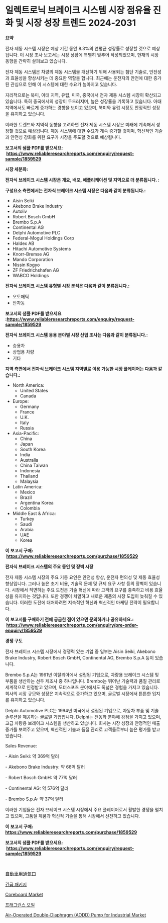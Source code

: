 <p><h1>일렉트로닉 브레이크 시스템 시장 점유율 진화 및 시장 성장 트렌드 2024-2031</h1></p><p><strong>요약</strong></p>
<p><p>전자 제동 시스템 시장은 예상 기간 동안 8.3%의 연평균 성장률로 성장할 것으로 예상됩니다. 이 시장 조사 보고서는 시장 상황에 특별히 맞추어 작성되었으며, 현재의 시장 동향을 간략히 살펴보고 있습니다. </p><p>전자 제동 시스템은 차량의 제동 시스템을 개선하기 위해 사용되는 첨단 기술로, 안전성과 효율성을 향상시키는 데 중요한 역할을 합니다. 최근에는 운전자의 안전에 대한 증가된 관심으로 인해 이 시스템에 대한 수요가 높아지고 있습니다. </p><p>지리적으로는 북미, 아태 지역, 유럽, 미국, 중국에서 전자 제동 시스템 시장이 확산되고 있습니다. 특히 중국에서의 성장이 두드러지며, 높은 성장률을 기록하고 있습니다. 아태 지역에서도 빠르게 증가하는 경향을 보이고 있으며, 북미와 유럽 시장도 안정적인 성장을 유지하고 있습니다. </p><p>이러한 트렌드와 지역적 동향을 고려하면 전자 제동 시스템 시장은 미래에 계속해서 성장할 것으로 예상됩니다. 제동 시스템에 대한 수요가 계속 증가할 것이며, 혁신적인 기술과 안전성 강화를 위한 요구가 시장을 주도할 것으로 예상됩니다.</p></p>
<p><strong>보고서의 샘플 PDF를 받으세요: &nbsp;<a href="https://www.reliableresearchreports.com/enquiry/request-sample/1859529">https://www.reliableresearchreports.com/enquiry/request-sample/1859529</a></strong></p>
<p><strong>시장 세분화:</strong></p>
<p><strong> 전자식 브레이크 시스템 시장은 개요, 배포, 애플리케이션 및 지역으로 더 분류됩니다. :</strong></p>
<p><strong>구성요소 측면에서는 전자식 브레이크 시스템 시장은 다음과 같이 분류됩니다.:</strong></p>
<p><ul><li>Aisin Seiki</li><li>Akebono Brake Industry</li><li>Autoliv</li><li>Robert Bosch GmbH</li><li>Brembo S.p.A</li><li>Continental AG</li><li>Delphi Automotive PLC</li><li>Federal-Mogul Holdings Corp</li><li>Haldex AB</li><li>Hitachi Automotive Systems</li><li>Knorr-Bremse AG</li><li>Mando Corporation</li><li>Nissin Kogyo</li><li>ZF Friedrichshafen AG</li><li>WABCO Holdings</li></ul></p>
<p><strong> 전자식 브레이크 시스템 유형별 시장 분석은 다음과 같이 분류됩니다.:</strong></p>
<p><ul><li>오토매틱</li><li>반자동</li></ul></p>
<p><strong>보고서의 샘플 PDF를 받으세요 :<a href="https://www.reliableresearchreports.com/enquiry/request-sample/1859529">https://www.reliableresearchreports.com/enquiry/request-sample/1859529</a></strong></p>
<p><strong> 전자식 브레이크 시스템 응용 분야별 시장 산업 조사는 다음과 같이 분류됩니다.:</strong></p>
<p><ul><li>승용차</li><li>상업용 차량</li><li>기타</li></ul></p>
<p><strong>지역 측면에서 전자식 브레이크 시스템 지역별로 이용 가능한 시장 플레이어는 다음과 같습니다.:</strong></p>
<p><ul>
    <li>
        North America:
        <ul>
            <li>United States</li>
            <li>Canada</li>
        </ul>
    </li>
    <li>
        Europe:
        <ul>
            <li>Germany</li>
            <li>France</li>
            <li>U.K.</li>
            <li>Italy</li>
            <li>Russia</li>
        </ul>
    </li>
    <li>
        Asia-Pacific:
        <ul>
            <li>China</li>
            <li>Japan</li>
            <li>South Korea</li>
            <li>India</li>
            <li>Australia</li>
            <li>China Taiwan</li>
            <li>Indonesia</li>
            <li>Thailand</li>
            <li>Malaysia</li>
        </ul>
    </li>
    <li>
        Latin America:
        <ul>
            <li>Mexico</li>
            <li>Brazil</li>
            <li>Argentina Korea</li>
            <li>Colombia</li>
        </ul>
    </li>
    <li>
        Middle East & Africa:
        <ul>
            <li>Turkey</li>
            <li>Saudi</li>
            <li>Arabia</li>
            <li>UAE</li>
            <li>Korea</li>
        </ul>
    </li>
    </ul></p>
<p><strong>이 보고서 구매: &nbsp;<a href="https://www.reliableresearchreports.com/purchase/1859529">https://www.reliableresearchreports.com/purchase/1859529</a></strong></p>
<p><strong>전자식 브레이크 시스템의 주요 동인 및 장벽 시장</strong></p>
<p><p>전자 제동 시스템 시장의 주요 기동 요인은 안전성 향상, 운전자 편의성 및 제동 효율성 향상입니다. 그러나 높은 초기 비용, 기술적 문제 및 규제 요구 사항 등의 장벽이 있습니다. 시장에서 직면하는 주요 도전은 기술 혁신에 따라 고객의 요구를 충족하고 비용 효율성을 유지하는 것입니다. 또한 경쟁이 치열하고 새로운 제품의 시장 도입이 늦춰질 수 있습니다. 이러한 도전에 대처하려면 지속적인 혁신과 혁신적인 마케팅 전략이 필요합니다.</p></p>
<p><strong>이 보고서를 구매하기 전에 궁금한 점이 있으면 문의하거나 공유하세요.: &nbsp;<a href="https://www.reliableresearchreports.com/enquiry/pre-order-enquiry/1859529">https://www.reliableresearchreports.com/enquiry/pre-order-enquiry/1859529</a></strong></p>
<p><strong>경쟁 구도</strong></p>
<p><p>전자 브레이크 시스템 시장에서 경쟁력 있는 기업 중 일부는 Aisin Seiki, Akebono Brake Industry, Robert Bosch GmbH, Continental AG, Brembo S.p.A 등이 있습니다.</p><p>Brembo S.p.A는 1961년 이탈리아에서 설립된 기업으로, 차량용 브레이크 시스템 및 부품을 생산하는 선두 제조사 중 하나입니다. Brembo는 뛰어난 기술력과 품질 관리로 세계적으로 인정받고 있으며, 모터스포츠 분야에서도 폭넓은 경험을 가지고 있습니다. 회사의 시장 규모와 성장은 지속적으로 증가하고 있으며, 글로벌 시장에서 튼튼한 입지를 유지하고 있습니다.</p><p>Delphi Automotive PLC는 1994년 미국에서 설립된 기업으로, 자동차 부품 및 기술 솔루션을 제공하는 글로벌 기업입니다. Delphi는 전동화 분야에 강점을 가지고 있으며, 고급 차량용 브레이크 시스템을 생산하고 있습니다. 회사는 시장 성장과 안정적인 매출 증가를 보여주고 있으며, 혁신적인 기술과 품질 관리로 고객들로부터 높은 평가를 받고 있습니다.</p><p>Sales Revenue:</p><p>- Aisin Seiki: 약 369억 달러</p><p>- Akebono Brake Industry: 약 66억 달러</p><p>- Robert Bosch GmbH: 약 77억 달러</p><p>- Continental AG: 약 576억 달러</p><p>- Brembo S.p.A: 약 37억 달러</p><p>이러한 기업들은 전자 브레이크 시스템 시장에서 주요 플레이어로서 활발한 경쟁을 펼치고 있으며, 고품질 제품과 혁신적 기술을 통해 시장에서 선전하고 있습니다.</p></p>
<p><strong>이 보고서 구매: &nbsp; <a href="https://www.reliableresearchreports.com/purchase/1859529">https://www.reliableresearchreports.com/purchase/1859529</a></strong></p>
<p><strong>보고서의 샘플 PDF를 받으세요: &nbsp;<a href="https://www.reliableresearchreports.com/enquiry/request-sample/1859529">https://www.reliableresearchreports.com/enquiry/request-sample/1859529</a></strong><strong></strong></p>
<p>&nbsp;</p>
<p><p><a href="https://github.com/efcvopdgkdx128/Market-Research-Report-List-1/blob/main/9285620192571.md">自動車用通気口</a></p><p><a href="https://github.com/fredrickeglers/Market-Research-Report-List-1/blob/main/7899412192387.md">긴급 패키지</a></p><p><a href="https://github.com/Chiragrp22/Market-Research-Report-List-3/blob/main/coreboard-market.md">Coreboard Market</a></p><p><a href="https://github.com/bunxhcci35271755/Market-Research-Report-List-1/blob/main/3259896192386.md">프래그런스 오일</a></p><p><a href="https://issuu.com/reportprime-2/docs/air-operated-double-diaphragm-aodd-pump-for-indust">Air-Operated Double-Diaphragm (AODD) Pump for Industrial Market</a></p></p>